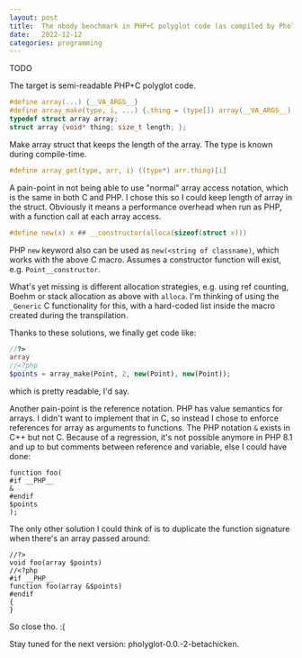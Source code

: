 ```yaml
---
layout: post
title:  The nbody benchmark in PHP+C polyglot code (as compiled by Pholyglot 0.0.-1-alphacow)
date:   2022-12-12
categories: programming
---
```


TODO

The target is semi-readable PHP+C polyglot code.

```c
#define array(...) {__VA_ARGS__}
#define array_make(type, i, ...) {.thing = (type[]) array(__VA_ARGS__), .length = i}
typedef struct array array;
struct array {void* thing; size_t length; };
```

Make array struct that keeps the length of the array. The type is known during compile-time.

```c
#define array_get(type, arr, i) ((type*) arr.thing)[i]
```

A pain-point in not being able to use "normal" array access notation, which is the same in both C and PHP. I chose this so I could keep length of array in the struct. Obviously it means a performance overhead when run as PHP, with a function call at each array access.

```c
#define new(x) x ## __constructor(alloca(sizeof(struct x)))
```

PHP `new` keyword also can be used as `new(<string of classname)`, which works with the above C macro. Assumes a constructor function will exist, e.g. `Point__constructor`.

What's yet missing is different allocation strategies, e.g. using ref counting, Boehm or stack allocation as above with `alloca`. I'm thinking of using the `_Generic` C functionality for this, with a hard-coded list inside the macro created during the transpilation.

Thanks to these solutions, we finally get code like:

```php
//?>
array
//<?php
$points = array_make(Point, 2, new(Point), new(Point));
```

which is pretty readable, I'd say.

Another pain-point is the reference notation. PHP has value semantics for arrays. I didn't want to implement that in C, so instead I chose to enforce references for array as arguments to functions. The PHP notation `&` exists in C++ but not C. Because of a regression, it's not possible anymore in PHP 8.1 and up to but comments between reference and variable, else I could have done:

```
function foo(
#if __PHP__
&
#endif
$points
);
```

The only other solution I could think of is to duplicate the function signature when there's an array passed around:

```
//?>
void foo(array $points)
//<?php
#if __PHP__
function foo(array &$points)
#endif
{
}
```

So close tho. :(

Stay tuned for the next version: pholyglot-0.0.-2-betachicken.
